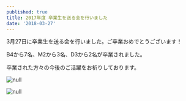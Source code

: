 ```yaml
---
published: true
title: 2017年度 卒業生を送る会を行いました
date: '2018-03-27'
---
```

3月27日に卒業生を送る会を行いました。ご卒業おめでとうございます！

B4から7名、M2から3名、D3から2名が卒業されました。

卒業された方々の今後のご活躍をお祈りしております。

![null](https://lh3.googleusercontent.com/-CojZqtMRNpQ/Wr4I2gnbCVI/AAAAAAAABfQ/pM3oBMx2aXUKbYiOU5lGvhBf_I56g0s6ACE0YBhgL/DSC06283.JPG)

![null](https://lh3.googleusercontent.com/-yakhDDvyDzU/Wr8OZxfW-HI/AAAAAAAABfk/GajlNlZW7v4Zm4zo0eWhz914DG0JhkCbgCE0YBhgL/DSC06247.JPG)
